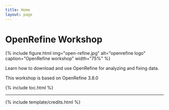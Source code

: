 ```yaml
---
title: Home
layout: page
---
```


# OpenRefine Workshop 

{% include figure.html img="open-refine.jpg" alt="openrefine logo" caption="OpenRefine workshop" width="75%" %}



Learn how to download and use OpenRefine for analyzing and fixing data.

This workshop is based on OpenRefine 3.8.0

<!--comment-->{% include toc.html %}

------

{% include template/credits.html %}
